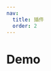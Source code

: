 ```yaml
---
nav:
  title: 插件
  order: 2
---
```


# Demo

<code src="../demos/simple-parseMarkdown-example.tsx" background="var(--main-bg-color)" iframe=540></code>

<code src="../demos/parseMarkdown-plugin.tsx" background="var(--main-bg-color)" iframe=540></code>

<code src="../demos/simple-toMarkdown-example.tsx" background="var(--main-bg-color)" iframe=540></code>

<code src="../demos/toMarkdown-plugin.tsx" background="var(--main-bg-color)" iframe=540></code>

<code src="../demos/html-to-markdown-demo.tsx" background="var(--main-bg-color)" iframe=540></code>

<code src="../demos/useCreateComponentPlugin.tsx" background="var(--main-bg-color)" iframe=540></code>
